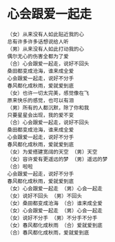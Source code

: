 # 心会跟爱一起走

    （女）从来没有人如此贴近我的心
    总有许多许多话想说给人听
    （男）从来没有人如此打动我的心
    偶尔无心的伤害全都为了爱
    （合）心会跟爱一起走，说好不回头
    桑田都变成沧海，谁来成全爱
    心会跟爱一起走，说好不分手
    春风都化成秋雨，爱就爱到底
    （女）也许一切太完美，感觉像在飞
    原来快乐的感觉，也可以有泪
    （男）所有的人都沉默，除了你和我
    只要星星会出现，我的爱不变
    （合）心会跟爱一起走，说好不回头
    桑田都变成沧海，谁来成全爱
    心会跟爱一起走，说好不分手
    春风都化成秋雨，爱就爱到底
    （女）为爱搭建宽阔的天空 （男）天空
    （女）容许爱有更遥远的梦 （男）遥远的梦
    （合）啦啦
    心会跟爱一起走，说好不分手
    春风都化成秋雨，爱就爱到底
    （女）心会跟爱一起走 （男）心会一起走
    （女）说好不回头 （男）不回头
    （女）桑田都变成沧海 （合）谁来成全爱
    （女）心会跟爱一起走 （男）心会一起走
    （女）说好不分手 （男）不分手不分手
    （女）春风都化成秋雨 （合）爱就爱到底
    （合）春风都化成秋雨，爱就爱到底
